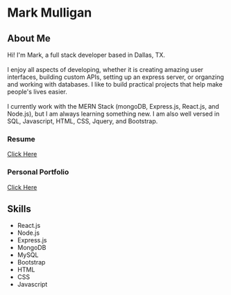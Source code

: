# Mark Mulligan

## About Me
Hi!  I'm Mark, a full stack developer based in Dallas, TX.
<br>
<br>
I enjoy all aspects of developing, whether it is creating amazing
user interfaces, building custom APIs, setting up an express
server, or organzing and working with databases. I like to build
practical projects that help make people's lives easier.
<br>
<br>
I currently work with the MERN Stack (mongoDB, Express.js,
React.js, and Node.js), but I am always learning something new. I
am also well versed in SQL, Javascript, HTML, CSS, Jquery, and
Bootstrap.

### Resume
[Click Here](https://mark-mulligan.github.io/assets/images/MarkMulliganFullStackResume.pdf)

### Personal Portfolio
[Click Here](https://Mark-Mulligan.github.io/)

## Skills
* React.js
* Node.js
* Express.js
* MongoDB
* MySQL
* Bootstrap
* HTML
* CSS
* Javascript
